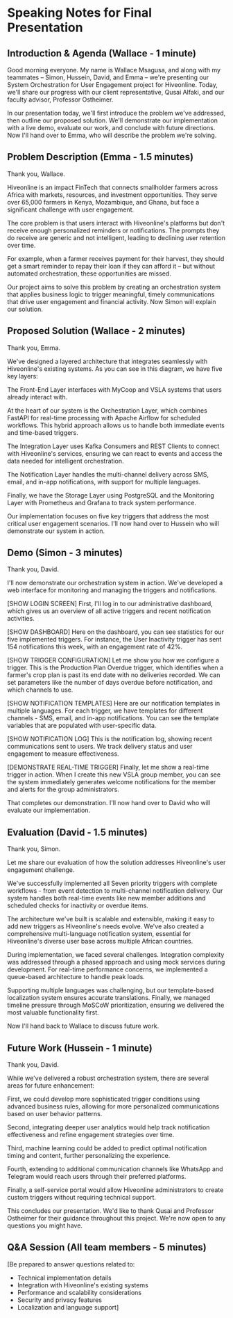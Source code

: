 # Speaking Notes for Final Presentation

## Introduction & Agenda (Wallace - 1 minute)

Good morning everyone. My name is Wallace Msagusa, and along with my teammates – Simon, Hussein, David, and Emma – we're presenting our System Orchestration for User Engagement project for Hiveonline. Today, we'll share our progress with our client representative, Qusai Alfaki, and our faculty advisor, Professor Ostheimer.

In our presentation today, we'll first introduce the problem we've addressed, then outline our proposed solution. We'll demonstrate our implementation with a live demo, evaluate our work, and conclude with future directions. Now I'll hand over to Emma, who will describe the problem we're solving.

## Problem Description (Emma - 1.5 minutes)

Thank you, Wallace.

Hiveonline is an impact FinTech that connects smallholder farmers across Africa with markets, resources, and investment opportunities. They serve over 65,000 farmers in Kenya, Mozambique, and Ghana, but face a significant challenge with user engagement.

The core problem is that users interact with Hiveonline's platforms but don't receive enough personalized reminders or notifications. The prompts they do receive are generic and not intelligent, leading to declining user retention over time.

For example, when a farmer receives payment for their harvest, they should get a smart reminder to repay their loan if they can afford it – but without automated orchestration, these opportunities are missed.

Our project aims to solve this problem by creating an orchestration system that applies business logic to trigger meaningful, timely communications that drive user engagement and financial activity. Now Simon will explain our solution.

## Proposed Solution (Wallace - 2 minutes)

Thank you, Emma.

We've designed a layered architecture that integrates seamlessly with Hiveonline's existing systems. As you can see in this diagram, we have five key layers:

The Front-End Layer interfaces with MyCoop and VSLA systems that users already interact with.

At the heart of our system is the Orchestration Layer, which combines FastAPI for real-time processing with Apache Airflow for scheduled workflows. This hybrid approach allows us to handle both immediate events and time-based triggers.

The Integration Layer uses Kafka Consumers and REST Clients to connect with Hiveonline's services, ensuring we can react to events and access the data needed for intelligent orchestration.

The Notification Layer handles the multi-channel delivery across SMS, email, and in-app notifications, with support for multiple languages.

Finally, we have the Storage Layer using PostgreSQL and the Monitoring Layer with Prometheus and Grafana to track system performance.

Our implementation focuses on five key triggers that address the most critical user engagement scenarios. I'll now hand over to Hussein who will demonstrate our system in action.

## Demo (Simon - 3 minutes)

Thank you, David.

I'll now demonstrate our orchestration system in action. We've developed a web interface for monitoring and managing the triggers and notifications.

[SHOW LOGIN SCREEN]
First, I'll log in to our administrative dashboard, which gives us an overview of all active triggers and recent notification activities.

[SHOW DASHBOARD]
Here on the dashboard, you can see statistics for our five implemented triggers. For instance, the User Inactivity trigger has sent 154 notifications this week, with an engagement rate of 42%.

[SHOW TRIGGER CONFIGURATION]
Let me show you how we configure a trigger. This is the Production Plan Overdue trigger, which identifies when a farmer's crop plan is past its end date with no deliveries recorded. We can set parameters like the number of days overdue before notification, and which channels to use.

[SHOW NOTIFICATION TEMPLATES]
Here are our notification templates in multiple languages. For each trigger, we have templates for different channels - SMS, email, and in-app notifications. You can see the template variables that are populated with user-specific data.

[SHOW NOTIFICATION LOG]
This is the notification log, showing recent communications sent to users. We track delivery status and user engagement to measure effectiveness.

[DEMONSTRATE REAL-TIME TRIGGER]
Finally, let me show a real-time trigger in action. When I create this new VSLA group member, you can see the system immediately generates welcome notifications for the member and alerts for the group administrators.

That completes our demonstration. I'll now hand over to David who will evaluate our implementation.

## Evaluation (David - 1.5 minutes)

Thank you, Simon.

Let me share our evaluation of how the solution addresses Hiveonline's user engagement challenge.

We've successfully implemented all Seven priority triggers with complete workflows - from event detection to multi-channel notification delivery. Our system handles both real-time events like new member additions and scheduled checks for inactivity or overdue items.

The architecture we've built is scalable and extensible, making it easy to add new triggers as Hiveonline's needs evolve. We've also created a comprehensive multi-language notification system, essential for Hiveonline's diverse user base across multiple African countries.

During implementation, we faced several challenges. Integration complexity was addressed through a phased approach and using mock services during development. For real-time performance concerns, we implemented a queue-based architecture to handle peak loads.

Supporting multiple languages was challenging, but our template-based localization system ensures accurate translations. Finally, we managed timeline pressure through MoSCoW prioritization, ensuring we delivered the most valuable functionality first.

Now I'll hand back to Wallace to discuss future work.

## Future Work (Hussein - 1 minute)

Thank you, David.

While we've delivered a robust orchestration system, there are several areas for future enhancement:

First, we could develop more sophisticated trigger conditions using advanced business rules, allowing for more personalized communications based on user behavior patterns.

Second, integrating deeper user analytics would help track notification effectiveness and refine engagement strategies over time.

Third, machine learning could be added to predict optimal notification timing and content, further personalizing the experience.

Fourth, extending to additional communication channels like WhatsApp and Telegram would reach users through their preferred platforms.

Finally, a self-service portal would allow Hiveonline administrators to create custom triggers without requiring technical support.

This concludes our presentation. We'd like to thank Qusai and Professor Ostheimer for their guidance throughout this project. We're now open to any questions you might have.

## Q&A Session (All team members - 5 minutes)

[Be prepared to answer questions related to:
- Technical implementation details
- Integration with Hiveonline's existing systems
- Performance and scalability considerations
- Security and privacy features
- Localization and language support]
